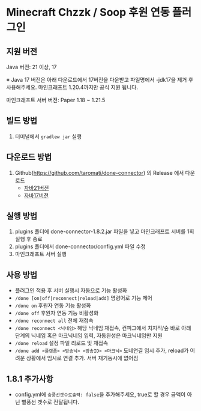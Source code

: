 # Minecraft Chzzk / Soop 후원 연동 플러그인

## **지원 버전**
Java 버전: 21 이상, 17

※ Java 17 버전은 아래 다운로드에서 17버전을 다운받고 파일명에서 -jdk17을 제거 후 사용해주세요. 마인크래프트 1.20.4까지만 공식 지원 됩니다.

마인크래프트 서버 버전: Paper 1.18 ~ 1.21.5

## **빌드 방법**

1. 터미널에서 `gradlew jar` 실행

## **다운로드 방법**

1. Github(https://github.com/taromati/done-connector) 의 Release 에서 다운로드
    - [자바21버전](https://github.com/taromati/done-connector/releases/download/1.8.1/done-connector-1.8.2.jar)
    - [자바17버전](https://github.com/taromati/done-connector/releases/download/1.8.1/done-connector-1.8.2-jdk17.jar)
## **실행 방법**

1. plugins 폴더에 done-connector-1.8.2.jar 파일을 넣고 마인크래프트 서버를 1회 실행 후 종료
2. plugins 폴더에서 done-connector/config.yml 파일 수정
3. 마인크래프트 서버 실행


## **사용 방법**

* 플러그인 적용 후 서버 실행시 자동으로 기능 활성화
* `/done [on|off|reconnect|reload|add]` 명령어로 기능 제어
* `/done on` 후원자 연동 기능 활성화
* `/done off` 후원자 연동 기능 비활성화
* `/done reconnect all` 전체 재접속
* `/done reconnect <닉네임>` 해당 닉네임 재접속, 컨피그에서 치지직/숲 바로 아래 단계의 닉네임 혹은 마크닉네임 입력, 자동완성은 마크닉네임만 지원
* `/done reload` 설정 파일 리로드 및 재접속
* `/done add <플랫폼> <방송닉> <방송ID> <마크닉>` 도네연결 임시 추가, reload가 어려운 상황에서 임시로 연결 추가. 서버 재기동시에 없어짐

## 1.8.1 추가사항
* config.yml에 `숲풍선갯수로출력: false`을 추가해주세요, true로 할 경우 금액이 아닌 별풍선 갯수로 전달됩니다.
